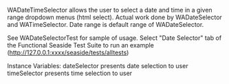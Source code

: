 WADateTimeSelector allows the user to select a date and time in a given range dropdown menus (html select). Actual work done by WADateSelector and WATimeSelector. Date range is default range of WADateSelector.

See WADateSelectorTest for sample of usage.
Select "Date Selector" tab of the Functional Seaside Test Suite to run an example  (http://127.0.0.1:xxxx/seaside/tests/alltests)

Instance Variables:
	dateSelector	<WADateSelector>	presents date selection to user
	timeSelector	<WATimeSelector>	presents time selection to user

